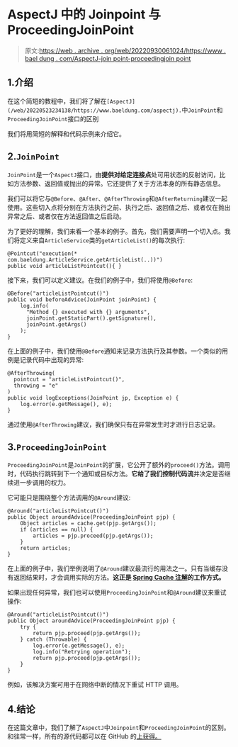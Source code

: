 # AspectJ 中的 Joinpoint 与 ProceedingJoinPoint

> 原文:[https://web . archive . org/web/20220930061024/https://www . bael dung . com/AspectJ-join point-proceedingjoin point](https://web.archive.org/web/20220930061024/https://www.baeldung.com/aspectj-joinpoint-proceedingjoinpoint)

## 1.介绍

在这个简短的教程中，我们将了解在`[AspectJ](/web/20220523234138/https://www.baeldung.com/aspectj).`中`JoinPoint`和`ProceedingJoinPoint`接口的区别

我们将用简短的解释和代码示例来介绍它。

## 2.`JoinPoint`

`JoinPoint`是一个`AspectJ`接口，由**提供对给定连接点**处可用状态的反射访问，比如方法参数、返回值或抛出的异常。它还提供了关于方法本身的所有静态信息。

我们可以将它与`@Before`、`@After`、`@AfterThrowing`和`@AfterReturning`建议一起使用。这些切入点将分别在方法执行之前、执行之后、返回值之后、或者仅在抛出异常之后、或者仅在方法返回值之后启动。

为了更好的理解，我们来看一个基本的例子。首先，我们需要声明一个切入点。我们将定义来自`ArticleService`类的`getArticleList()`的每次执行:

```
@Pointcut("execution(* com.baeldung.ArticleService.getArticleList(..))")
public void articleListPointcut(){ }
```

接下来，我们可以定义建议。在我们的例子中，我们将使用`@Before`:

```
@Before("articleListPointcut()")
public void beforeAdvice(JoinPoint joinPoint) {
    log.info(
      "Method {} executed with {} arguments",
      joinPoint.getStaticPart().getSignature(),
      joinPoint.getArgs()
    );
}
```

在上面的例子中，我们使用`@Before`通知来记录方法执行及其参数。一个类似的用例是记录代码中出现的异常:

```
@AfterThrowing(
  pointcut = "articleListPointcut()",
  throwing = "e"
)
public void logExceptions(JoinPoint jp, Exception e) {
    log.error(e.getMessage(), e);
}
```

通过使用`@AfterThrowing`建议，我们确保只有在异常发生时才进行日志记录。

## 3.`ProceedingJoinPoint`

`ProceedingJoinPoint`是`JoinPoint`的扩展，它公开了额外的`proceed()`方法。调用时，代码执行跳转到下一个通知或目标方法。**它给了我们控制代码流**并决定是否继续进一步调用的权力。

它可能只是围绕整个方法调用的`@Around`建议:

```
@Around("articleListPointcut()")
public Object aroundAdvice(ProceedingJoinPoint pjp) {
    Object articles = cache.get(pjp.getArgs());
    if (articles == null) {
        articles = pjp.proceed(pjp.getArgs());
    }
    return articles;
}
```

在上面的例子中，我们举例说明了`@Around`建议最流行的用法之一。只有当缓存没有返回结果时，才会调用实际的方法。**这正是 [Spring Cache 注解](/web/20220523234138/https://www.baeldung.com/spring-cache-tutorial)的工作方式。**

如果出现任何异常，我们也可以使用`ProceedingJoinPoint`和`@Around`建议来重试操作:

```
@Around("articleListPointcut()")
public Object aroundAdvice(ProceedingJoinPoint pjp) {
    try {
        return pjp.proceed(pjp.getArgs());
    } catch (Throwable) {
        log.error(e.getMessage(), e);
        log.info("Retrying operation");
        return pjp.proceed(pjp.getArgs());
    }
}
```

例如，该解决方案可用于在网络中断的情况下重试 HTTP 调用。

## 4.结论

在这篇文章中，我们了解了`AspectJ`中`Joinpoint`和`ProceedingJoinPoint`的区别。和往常一样，所有的源代码都可以在 GitHub 的[上获得。](https://web.archive.org/web/20220523234138/https://github.com/eugenp/tutorials/tree/master/spring-aop)
